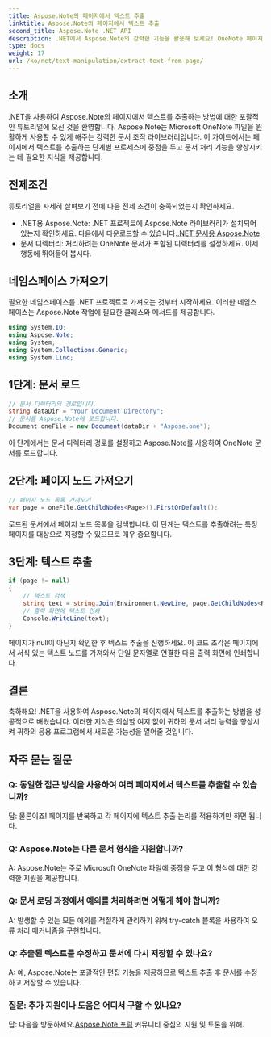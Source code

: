 ```yaml
---
title: Aspose.Note의 페이지에서 텍스트 추출
linktitle: Aspose.Note의 페이지에서 텍스트 추출
second_title: Aspose.Note .NET API
description: .NET에서 Aspose.Note의 강력한 기능을 활용해 보세요! OneNote 페이지에서 텍스트를 추출하는 방법을 단계별로 알아보세요. 지금 귀하의 문서 처리 기술을 향상시켜 보세요.
type: docs
weight: 17
url: /ko/net/text-manipulation/extract-text-from-page/
---
```

## 소개
.NET을 사용하여 Aspose.Note의 페이지에서 텍스트를 추출하는 방법에 대한 포괄적인 튜토리얼에 오신 것을 환영합니다. Aspose.Note는 Microsoft OneNote 파일을 원활하게 사용할 수 있게 해주는 강력한 문서 조작 라이브러리입니다. 이 가이드에서는 페이지에서 텍스트를 추출하는 단계별 프로세스에 중점을 두고 문서 처리 기능을 향상시키는 데 필요한 지식을 제공합니다.
## 전제조건
튜토리얼을 자세히 살펴보기 전에 다음 전제 조건이 충족되었는지 확인하세요.
-  .NET용 Aspose.Note: .NET 프로젝트에 Aspose.Note 라이브러리가 설치되어 있는지 확인하세요. 다음에서 다운로드할 수 있습니다.[.NET 문서용 Aspose.Note](https://reference.aspose.com/note/net/).
- 문서 디렉터리: 처리하려는 OneNote 문서가 포함된 디렉터리를 설정하세요.
이제 행동에 뛰어들어 봅시다.
## 네임스페이스 가져오기
필요한 네임스페이스를 .NET 프로젝트로 가져오는 것부터 시작하세요. 이러한 네임스페이스는 Aspose.Note 작업에 필요한 클래스와 메서드를 제공합니다.
```csharp
using System.IO;
using Aspose.Note;
using System;
using System.Collections.Generic;
using System.Linq;
```
## 1단계: 문서 로드
```csharp
// 문서 디렉터리의 경로입니다.
string dataDir = "Your Document Directory";
// 문서를 Aspose.Note에 로드합니다.
Document oneFile = new Document(dataDir + "Aspose.one");
```
이 단계에서는 문서 디렉터리 경로를 설정하고 Aspose.Note를 사용하여 OneNote 문서를 로드합니다.
## 2단계: 페이지 노드 가져오기
```csharp
// 페이지 노드 목록 가져오기
var page = oneFile.GetChildNodes<Page>().FirstOrDefault();
```
로드된 문서에서 페이지 노드 목록을 검색합니다. 이 단계는 텍스트를 추출하려는 특정 페이지를 대상으로 지정할 수 있으므로 매우 중요합니다.
## 3단계: 텍스트 추출
```csharp
if (page != null)
{
    // 텍스트 검색
    string text = string.Join(Environment.NewLine, page.GetChildNodes<RichText>().Select(e => e.Text)) + Environment.NewLine;
    // 출력 화면에 텍스트 인쇄
    Console.WriteLine(text);
}
```
페이지가 null이 아닌지 확인한 후 텍스트 추출을 진행하세요. 이 코드 조각은 페이지에서 서식 있는 텍스트 노드를 가져와서 단일 문자열로 연결한 다음 출력 화면에 인쇄합니다.
## 결론
축하해요! .NET을 사용하여 Aspose.Note의 페이지에서 텍스트를 추출하는 방법을 성공적으로 배웠습니다. 이러한 지식은 의심할 여지 없이 귀하의 문서 처리 능력을 향상시켜 귀하의 응용 프로그램에서 새로운 가능성을 열어줄 것입니다.
## 자주 묻는 질문
### Q: 동일한 접근 방식을 사용하여 여러 페이지에서 텍스트를 추출할 수 있습니까?
답: 물론이죠! 페이지를 반복하고 각 페이지에 텍스트 추출 논리를 적용하기만 하면 됩니다.
### Q: Aspose.Note는 다른 문서 형식을 지원합니까?
A: Aspose.Note는 주로 Microsoft OneNote 파일에 중점을 두고 이 형식에 대한 강력한 지원을 제공합니다.
### Q: 문서 로딩 과정에서 예외를 처리하려면 어떻게 해야 합니까?
A: 발생할 수 있는 모든 예외를 적절하게 관리하기 위해 try-catch 블록을 사용하여 오류 처리 메커니즘을 구현합니다.
### Q: 추출된 텍스트를 수정하고 문서에 다시 저장할 수 있나요?
A: 예, Aspose.Note는 포괄적인 편집 기능을 제공하므로 텍스트 추출 후 문서를 수정하고 저장할 수 있습니다.
### 질문: 추가 지원이나 도움은 어디서 구할 수 있나요?
 답: 다음을 방문하세요.[Aspose.Note 포럼](https://forum.aspose.com/c/note/28) 커뮤니티 중심의 지원 및 토론을 위해.